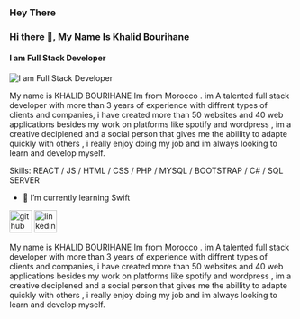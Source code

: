 ### Hey There 
### Hi there 👋, My Name Is Khalid Bourihane
#### I am Full Stack Developer 
![I am Full Stack Developer ](https://i.ibb.co/WGQ3x99/Github-banner-without-my-image.png)

My name is KHALID BOURIHANE Im from Morocco . im A talented full stack developer with more than 3 years of experience with diffrent types of clients and companies, i have created more than 50 websites and 40 web applications besides my work on platforms like spotify and wordpress , im a creative deciplened and a social person that gives me the abillity to adapte quickly with others , i really enjoy doing my job and im always looking to learn and develop myself.

Skills: REACT / JS / HTML / CSS / PHP / MYSQL / BOOTSTRAP / C# / SQL SERVER

- 🌱 I’m currently learning Swift  


[<img src='https://cdn.jsdelivr.net/npm/simple-icons@3.0.1/icons/github.svg' alt='github' height='40'>](https://github.com/khalidbourihane)  [<img src='https://cdn.jsdelivr.net/npm/simple-icons@3.0.1/icons/linkedin.svg' alt='linkedin' height='40'>](https://www.linkedin.com/in/khalidbourihane/)  


My name is KHALID BOURIHANE Im from Morocco . im A talented full stack developer with more than 3 years of experience with diffrent types of clients and companies, i have created more than 50 websites and 40 web applications besides my work on platforms like spotify and wordpress , im a creative deciplened and a social person that gives me the abillity to adapte quickly with others , i really enjoy doing my job and im always looking to learn and develop myself.

<!--[![Anurag's GitHub stats](https://github-readme-stats.vercel.app/api?username=KhalidBourihane)](https://github.com/anuraghazra/github-readme-stats)-->
